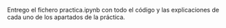 Entrego el fichero practica.ipynb con todo el código y las explicaciones de cada uno de los apartados de la práctica.  
